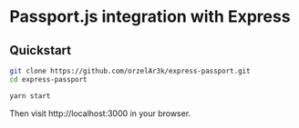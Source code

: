 # Passport.js integration with Express

## Quickstart

``` bash
git clone https://github.com/orzelAr3k/express-passport.git
cd express-passport

yarn start
```

Then visit http://localhost:3000 in your browser.
